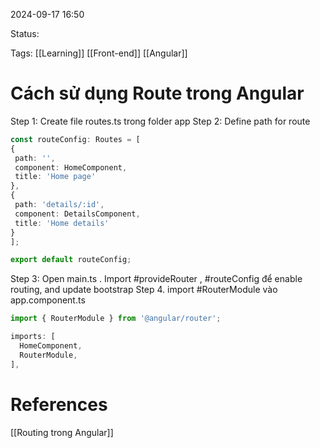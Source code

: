 
2024-09-17 16:50

Status:

Tags: [[Learning]] [[Front-end]] [[Angular]]

# Cách sử dụng Route trong Angular


   Step 1:     Create file routes.ts trong folder app
   Step 2:   Define path for route 
   ```typescript 
   const routeConfig: Routes = [
  {
    path: '',
    component: HomeComponent,
    title: 'Home page'
  },
  {
    path: 'details/:id',
    component: DetailsComponent,
    title: 'Home details'
  }
];

export default routeConfig;
```
   Step 3:     Open main.ts   . Import  #provideRouter , #routeConfig   để enable routing, and update bootstrap
Step 4. import #RouterModule vào app.component.ts
```typescript 
import { RouterModule } from '@angular/router';
```
   
```typescript
imports: [
  HomeComponent,
  RouterModule,
],
```



# References


[[Routing trong Angular]]



